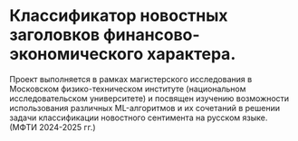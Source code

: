 # Классификатор новостных заголовков финансово-экономического характера.
Проект выполняется в рамках магистерского исследования в Московском физико-техническом институте (национальном исследовательском университете) и посвящен изучению возможности использования различных ML-алгоритмов и их сочетаний в решении задачи классификации новостного сентимента на русском языке. (МФТИ 2024-2025 гг.)
